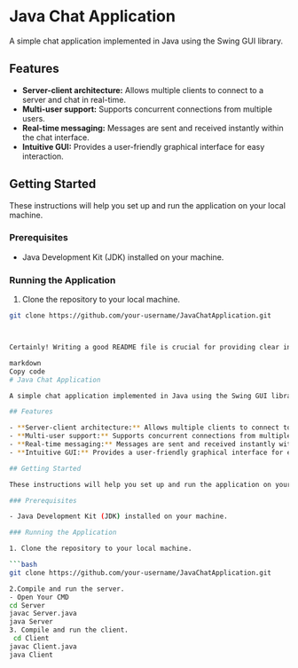 # Java Chat Application

A simple chat application implemented in Java using the Swing GUI library.

## Features

- **Server-client architecture:** Allows multiple clients to connect to a server and chat in real-time.
- **Multi-user support:** Supports concurrent connections from multiple users.
- **Real-time messaging:** Messages are sent and received instantly within the chat interface.
- **Intuitive GUI:** Provides a user-friendly graphical interface for easy interaction.

## Getting Started

These instructions will help you set up and run the application on your local machine.

### Prerequisites

- Java Development Kit (JDK) installed on your machine.

### Running the Application

1. Clone the repository to your local machine.

```bash
git clone https://github.com/your-username/JavaChatApplication.git



Certainly! Writing a good README file is crucial for providing clear instructions and information about your Java chat application. Below is a template you can use as a starting point. Remember to replace the placeholders with your actual project details:

markdown
Copy code
# Java Chat Application

A simple chat application implemented in Java using the Swing GUI library.

## Features

- **Server-client architecture:** Allows multiple clients to connect to a server and chat in real-time.
- **Multi-user support:** Supports concurrent connections from multiple users.
- **Real-time messaging:** Messages are sent and received instantly within the chat interface.
- **Intuitive GUI:** Provides a user-friendly graphical interface for easy interaction.

## Getting Started

These instructions will help you set up and run the application on your local machine.

### Prerequisites

- Java Development Kit (JDK) installed on your machine.

### Running the Application

1. Clone the repository to your local machine.

```bash
git clone https://github.com/your-username/JavaChatApplication.git

2.Compile and run the server.
- Open Your CMD
cd Server
javac Server.java
java Server
3. Compile and run the client.
 cd Client
javac Client.java
java Client


